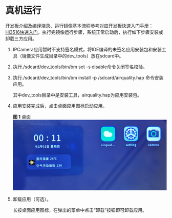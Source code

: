 # 真机运行<a name="ZH-CN_TOPIC_0000001054809161"></a>

开发板介绍及编译烧录、运行镜像基本流程参考对应开发板快速入门手册：[Hi3516快速入门](../quick-start/Hi3516开发板介绍.md)，执行完镜像运行步骤，系统正常启动后，执行如下步骤安装或卸载三方应用。

1.  IPCamera应用暂时不支持签名模式，将IDE编译的未签名应用安装包和安装工具（镜像文件生成目录中的dev\_tools）放在sdcard中。
2.  执行./sdcard/dev\_tools/bin/bm set -s disable命令关闭签名校验。
3.  执行./sdcard/dev\_tools/bin/bm install -p /sdcard/airquality.hap 命令安装应用。

    其中dev\_tools目录中是安装工具，airquality.hap为应用安装包。

4.  应用安装完成后，点击桌面应用图标启动应用。

    **图 1**  桌面<a name="fig146361926155516"></a>  
    ![](figures/桌面.png "桌面")

5.  卸载应用（可选）。

    长按桌面应用图标，在弹出的菜单中点击“卸载”按钮即可卸载应用。


